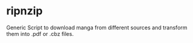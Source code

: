 # ripnzip
Generic Script to download manga from different sources and transform them into .pdf or .cbz files.
